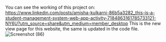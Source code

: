 You can see the working of this project on: https://www.linkedin.com/posts/amisha-kulkarni-86b5a3282_this-is-a-student-management-system-web-app-activity-7184863161785733121-NY6U?utm_source=share&utm_medium=member_desktop
This is the new view page for this website, the same is updated in the code file. 
![Screenshot (86)](https://github.com/Amishakul/Student-Management-System-Webapp-Java-jsp/assets/90524583/7456bf52-9a44-4e23-b7fe-c6a00b992339)
